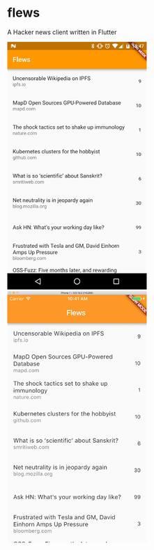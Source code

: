 # flews
A Hacker news client written in Flutter

<img src="images/flews-android.png" width="320"> <img src="images/flews-ios.png" width="320">
